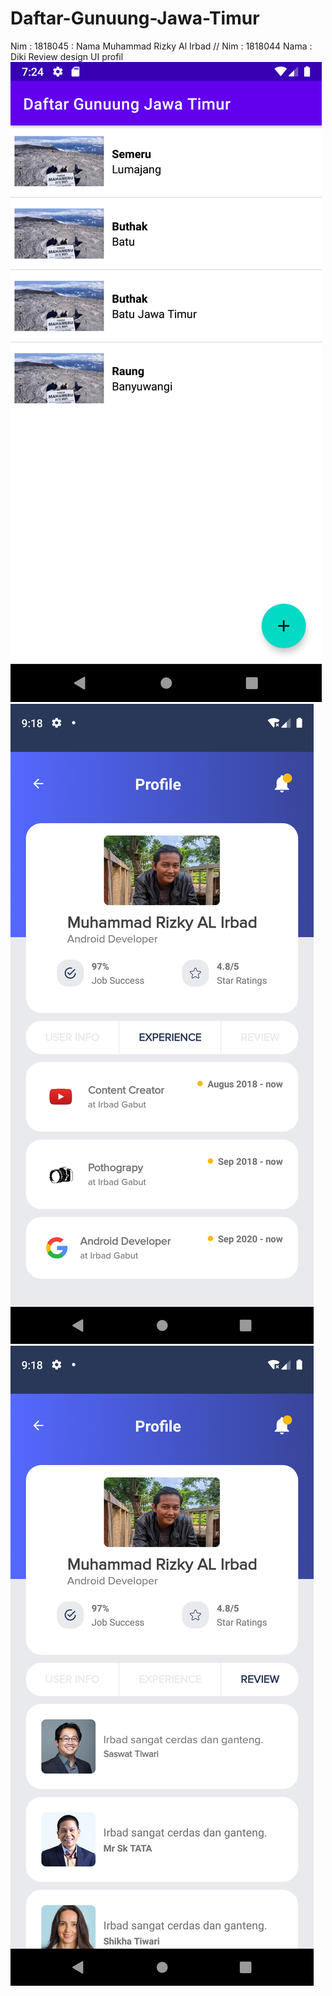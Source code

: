 # Daftar-Gunuung-Jawa-Timur
Nim : 1818045 : Nama Muhammad Rizky Al Irbad // Nim : 1818044 Nama : Diki
 Review design UI profil
![logo](https://raw.githubusercontent.com/irbad08/Daftar-Gunuung-Jawa-Timur/master/app/src/main/res/drawable/ss_home.png)
![logo](https://github.com/irbad08/latihan_profil_ui/blob/main/app/src/main/res/drawable/ss2.png)
![logo](https://github.com/irbad08/latihan_profil_ui/blob/main/app/src/main/res/drawable/ss3.png)
